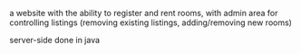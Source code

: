 a website with the ability to register and rent rooms, with admin area for controlling listings (removing existing listings, adding/removing new rooms)

server-side done in java
